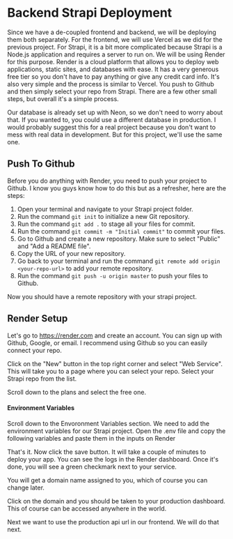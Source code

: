 # Backend Strapi Deployment

Since we have a de-coupled frontend and backend, we will be deploying them both separately. For the frontend, we will use Vercel as we did for the previous project. For Strapi, it is a bit more complicated because Strapi is a Node.js application and requires a server to run on. We will be using Render for this purpose. Render is a cloud platform that allows you to deploy web applications, static sites, and databases with ease. It has a very generous free tier so you don't have to pay anything or give any credit card info. It's also very simple and the process is similar to Vercel. You push to Github and then simply select your repo from Strapi. There are a few other small steps, but overall it's a simple process.

Our database is already set up with Neon, so we don't need to worry about that. If you wanted to, you could use a different database in production. I would probably suggest this for a real project because you don't want to mess with real data in development. But for this project, we'll use the same one.

## Push To Github

Before you do anything with Render, you need to push your project to Github. I know you guys know how to do this but as a refresher, here are the steps:

1. Open your terminal and navigate to your Strapi project folder.
2. Run the command `git init` to initialize a new Git repository.
3. Run the command `git add .` to stage all your files for commit.
4. Run the command `git commit -m "Initial commit"` to commit your files.
5. Go to Github and create a new repository. Make sure to select "Public" and "Add a README file".
6. Copy the URL of your new repository.
7. Go back to your terminal and run the command `git remote add origin <your-repo-url>` to add your remote repository.
8. Run the command `git push -u origin master` to push your files to Github.

Now you should have a remote repository with your strapi project.

## Render Setup

Let's go to https://render.com and create an account. You can sign up with Github, Google, or email. I recommend using Github so you can easily connect your repo.

Click on the "New" button in the top right corner and select "Web Service". This will take you to a page where you can select your repo. Select your Strapi repo from the list.

Scroll down to the plans and select the free one.

#### Environment Variables

Scroll down to the Envoronment Variables section. We need to add the environment variables for our Strapi project. Open the .env file and copy the following variables and paste them in the inputs on Render

That's it. Now click the save button. It will take a couple of minutes to deploy your app. You can see the logs in the Render dashboard. Once it's done, you will see a green checkmark next to your service.

You will get a domain name assigned to you, which of course you can change later.

Click on the domain and you should be taken to your production dashboard. This of course can be accessed anywhere in the world.

Next we want to use the production api url in our frontend. We will do that next.
